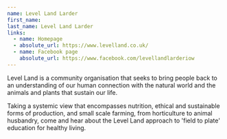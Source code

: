 ```yaml
---
name: Level Land Larder
first_name: 
last_name: Level Land Larder
links:
  - name: Homepage
  - absolute_url: https://www.levelland.co.uk/
  - name: Facebook page
    absolute_url: https://www.facebook.com/levellandlarderiow
---
```


Level Land is a community organisation that seeks to bring people back to an understanding of our human connection with the natural world and the animals and plants that sustain our life.

Taking a systemic view that encompasses nutrition, ethical and sustainable forms of production, and small scale farming, from horticulture to animal husbandry, come and hear about the Level Land approach to 'field to plate' education for healthy living.
